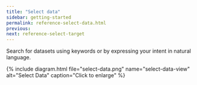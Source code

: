 ```yaml
---
title: "Select data"
sidebar: getting-started
permalink: reference-select-data.html
previous:
next: reference-select-target
---
```


Search for datasets using keywords or by expressing your intent in natural language.

{% include diagram.html file="select-data.png" name="select-data-view" alt="Select Data" caption="Click to enlarge" %}